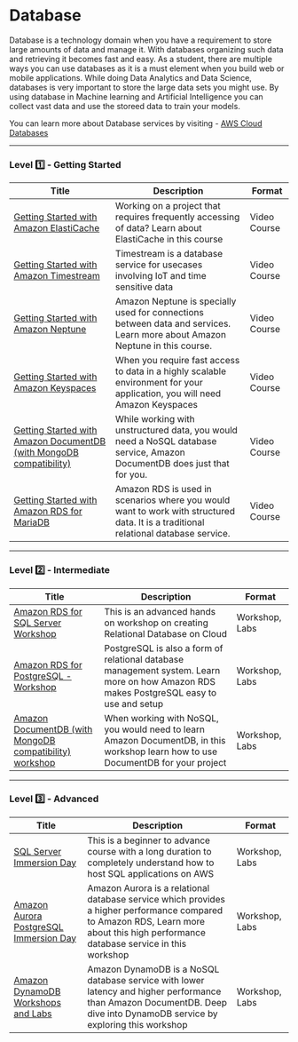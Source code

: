 # Database

Database is a technology domain when you have a requirement to store large amounts of data and manage it. With databases organizing such data and retrieving it becomes fast and easy.
As a student, there are multiple ways you can use databases as it is a must element when you build web or mobile applications. While doing Data Analytics and Data Science, databases is very important to store the large data sets you might use. By using database in Machine learning and Artificial Intelligence you can collect vast data and use the storeed data to train your models.

You can learn more about Database services by visiting - [AWS Cloud Databases](https://aws.amazon.com/products/databases/)



---

### Level :one: - Getting Started

| Title                                                                                                                                                                                                                | Description                                                                                                                           | Format       |
|----------------------------------------------------------------------------------------------------------------------------------------------------------------------------------------------------------------------|---------------------------------------------------------------------------------------------------------------------------------------|--------------|
| [Getting Started with Amazon ElastiCache](https://explore.skillbuilder.aws/learn/course/external/view/elearning/14572/getting-started-with-amazon-elasticache)                                                       | Working on a project that requires frequently   accessing of data? Learn about ElastiCache in this course                             | Video Course |
| [Getting Started with Amazon Timestream](https://explore.skillbuilder.aws/learn/course/external/view/elearning/14501/getting-started-with-amazon-timestream)                                                         | Timestream is a database service for usecases involving IoT and time   sensitive data                                                 | Video Course |
| [Getting Started with Amazon Neptune](https://explore.skillbuilder.aws/learn/course/external/view/elearning/14165/getting-started-with-amazon-neptune)                                                               | Amazon Neptune is specially used for connections between data and   services. Learn more about Amazon Neptune in this course.         | Video Course |
| [Getting Started with Amazon Keyspaces](https://explore.skillbuilder.aws/learn/course/external/view/elearning/13688/getting-started-with-amazon-keyspaces)                                                           | When you require fast access to data in a highly scalable environment for   your application, you will need Amazon Keyspaces          | Video Course |
| [Getting Started with Amazon DocumentDB (with MongoDB compatibility)](https://explore.skillbuilder.aws/learn/course/external/view/elearning/12290/getting-started-with-amazon-documentdb-with-mongodb-compatibility) | While working with unstructured data, you would need a NoSQL database   service, Amazon DocumentDB does just that for you.            | Video Course |
| [Getting Started with Amazon RDS for MariaDB](https://explore.skillbuilder.aws/learn/course/external/view/elearning/12331/getting-started-with-amazon-rds-for-mariadb)                                               | Amazon RDS is used in scenarios where you would want to work with   structured data. It is a traditional relational database service. | Video Course |

---

### Level :two: - Intermediate

| Title                                                                                                    | Description                                                                                                                             | Format         |
|----------------------------------------------------------------------------------------------------------|-----------------------------------------------------------------------------------------------------------------------------------------|----------------|
| [Amazon RDS for SQL Server Workshop](https://rdssms.workshop.aws/)                                       | This is an advanced hands on workshop on creating Relational Database on Cloud                                                          | Workshop, Labs |
| [Amazon RDS for PostgreSQL - Workshop](https://rdspg.workshop.aws/)                                      | PostgreSQL is also a form of relational database management system. Learn more on how Amazon RDS makes PostgreSQL easy to use and setup | Workshop, Labs |
| [Amazon DocumentDB (with MongoDB compatibility) workshop](https://documentdb-immersionday.workshop.aws/) | When working with NoSQL, you would need to learn Amazon DocumentDB, in this workshop learn how to use DocumentDB for your project       | Workshop, Labs |

---

### Level :three: - Advanced

| Title                                                                            | Description                                                                                                                                                                         | Format         |
|----------------------------------------------------------------------------------|-------------------------------------------------------------------------------------------------------------------------------------------------------------------------------------|----------------|
| [SQL Server Immersion Day](https://sql-immersionday.workshop.aws/)               | This is a beginner to advance course with a long duration to completely understand how to host SQL applications on AWS                                                              | Workshop, Labs |
| [Amazon Aurora PostgreSQL Immersion Day](https://aurora-pg-lab.workshop.aws/)    | Amazon Aurora is a relational database service which provides a higher performance compared to Amazon RDS, Learn more about this high performance database service in this workshop | Workshop, Labs |
| [Amazon DynamoDB Workshops and Labs](https://amazon-dynamodb-labs.workshop.aws/) | Amazon DynamoDB is a NoSQL database service with lower latency and higher performance than Amazon DocumentDB. Deep dive into DynamoDB service by exploring this workshop            | Workshop, Labs |